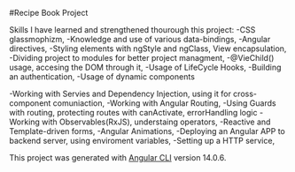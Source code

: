 #Recipe Book Project



Skills I have learned and strengthened thourough this project:
-CSS glassmophizm,
-Knowledge and use of various data-bindings,
-Angular directives,
-Styling elements with ngStyle and ngClass, View encapsulation,
-Dividing project to modules for better project managment,
-@VieChild() usage, accesing the DOM through it,
-Usage of LifeCycle Hooks,
-Building an authentication,
-Usage of dynamic components


-Working with Servies and Dependency Injection, using it for cross-component comuniaction,
-Working with Angular Routing,
-Using Guards with routing, protecting routes with canActivate, errorHandling logic
-Working with Observables(RxJS), understaing operators,
-Reactive and Template-driven forms,
-Angular Animations,
-Deploying an Angular APP to backend server, using enviroment variables,
-Setting up a HTTP service,


This project was generated with [Angular CLI](https://github.com/angular/angular-cli) version 14.0.6.
